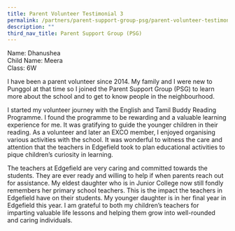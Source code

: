 ```yaml
---
title: Parent Volunteer Testimonial 3
permalink: /partners/parent-support-group-psg/parent-volunteer-testimonial-3/
description: ""
third_nav_title: Parent Support Group (PSG)
---
```

Name: Dhanushea <br>
Child Name: Meera  <br>
Class: 6W 

I have been a parent volunteer since 2014. My family and I were new to Punggol at that time so I joined the Parent Support Group (PSG) to learn more about the school and to get to know people in the neighbourhood.

I started my volunteer journey with the English and Tamil Buddy Reading Programme. I found the programme to be rewarding and a valuable learning experience for me. It was gratifying to guide the younger children in their reading. As a volunteer and later an EXCO member, I enjoyed organising various activities with the school. It was wonderful to witness the care and attention that the teachers in Edgefield took to plan educational activities to pique children’s curiosity in learning.

The teachers at Edgefield are very caring and committed towards the students. They are ever ready and willing to help if when parents reach out for assistance. My eldest daughter who is in Junior College now still fondly remembers her primary school teachers. This is the impact the teachers in Edgefield have on their students. My younger daughter is in her final year in Edgefield this year. I am grateful to both my children’s teachers for imparting valuable life lessons and helping them grow into well-rounded and caring individuals.